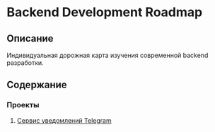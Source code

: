 # Backend Development Roadmap
## Описание
Индивидуальная дорожная карта изучения современной backend
разработки.

## Содержание
### Проекты
1. [Сервис уведомлений Telegram](https://github.com/kudraem/backend_dev_roadmap/projects/telegram_notification_service/)